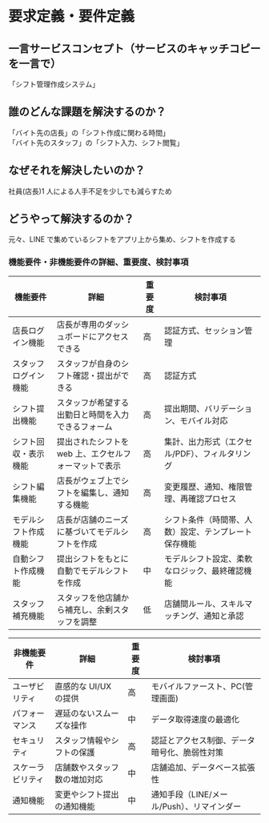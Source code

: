 # 要求定義・要件定義

## 一言サービスコンセプト（サービスのキャッチコピーを一言で）

「シフト管理作成システム」

## 誰のどんな課題を解決するのか？

「バイト先の店長」の「シフト作成に関わる時間」  
「バイト先のスタッフ」の「シフト入力、シフト閲覧」

## なぜそれを解決したいのか？

社員(店長)1 人による人手不足を少しでも減らすため

## どうやって解決するのか？

元々、LINE で集めているシフトをアプリ上から集め、シフトを作成する

### 機能要件・非機能要件の詳細、重要度、検討事項

| **機能要件**         | **詳細**                                              | **重要度** | **検討事項**                                         |
| -------------------- | ----------------------------------------------------- | ---------- | ---------------------------------------------------- |
| 店長ログイン機能     | 店長が専用のダッシュボードにアクセスできる            | 高         | 認証方式、セッション管理                             |
| スタッフログイン機能 | スタッフが自身のシフト確認・提出ができる              | 高         | 認証方式                                             |
| シフト提出機能       | スタッフが希望する出勤日と時間を入力できるフォーム    | 高         | 提出期間、バリデーション、モバイル対応               |
| シフト回収・表示機能 | 提出されたシフトを web 上、エクセルフォーマットで表示 | 高         | 集計、出力形式（エクセル/PDF）、フィルタリング       |
| シフト編集機能       | 店長がウェブ上でシフトを編集し、通知する機能          | 高         | 変更履歴、通知、権限管理、再確認プロセス             |
| モデルシフト作成機能 | 店長が店舗のニーズに基づいてモデルシフトを作成        | 高         | シフト条件（時間帯、人数）設定、テンプレート保存機能 |
| 自動シフト作成機能   | 提出シフトをもとに自動でモデルシフトを作成            | 中         | モデルシフト設定、柔軟なロジック、最終確認機能       |
| スタッフ補充機能     | スタッフを他店舗から補充し、余剰スタッフを調整        | 低         | 店舗間ルール、スキルマッチング、通知と承認           |

| **非機能要件**   | **詳細**                     | **重要度** | **検討事項**                                 |
| ---------------- | ---------------------------- | ---------- | -------------------------------------------- |
| ユーザビリティ   | 直感的な UI/UX の提供        | 高         | モバイルファースト、PC(管理画面)             |
| パフォーマンス   | 遅延のないスムーズな操作     | 中         | データ取得速度の最適化                       |
| セキュリティ     | スタッフ情報やシフトの保護   | 高         | 認証とアクセス制御、データ暗号化、脆弱性対策 |
| スケーラビリティ | 店舗数やスタッフ数の増加対応 | 中         | 店舗追加、データベース拡張性                 |
| 通知機能         | 変更やシフト提出の通知機能   | 中         | 通知手段（LINE/メール/Push）、リマインダー   |
